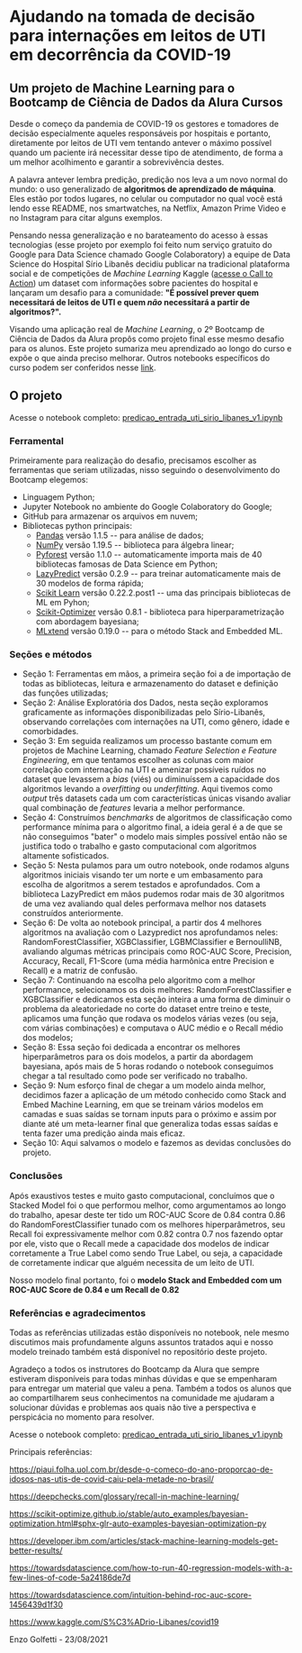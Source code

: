 # Ajudando na tomada de decisão para internações em leitos de UTI em decorrência da COVID-19

## Um projeto de Machine Learning para o Bootcamp de Ciência de Dados da Alura Cursos

Desde o começo da pandemia de COVID-19 os gestores e tomadores de decisão especialmente aqueles responsáveis por hospitais e portanto, diretamente por leitos de UTI vem tentando antever o máximo possível quando um paciente irá necessitar desse tipo de atendimento, de forma a um melhor acolhimento e garantir a sobrevivência destes.

A palavra antever lembra predição, predição nos leva a um novo normal do mundo: o uso generalizado de **algoritmos de aprendizado de máquina**. Eles estão por todos lugares, no celular ou computador no qual você está lendo esse README, nos smartwatches, na Netflix, Amazon Prime Video e no Instagram para citar alguns exemplos.

Pensando nessa generalização e no barateamento do acesso à essas tecnologias (esse projeto por exemplo foi feito num serviço gratuito do Google para Data Science chamado Google Colaboratory) a equipe de Data Science do Hospital Sírio Libanês decidiu publicar na tradicional plataforma social e de competições de *Machine Learning* Kaggle ([acesse o Call to Action](https://www.kaggle.com/S%C3%ADrio-Libanes/covid19)) um dataset com informações sobre pacientes do hospital e lançaram um desafio para a comunidade: **"É possível prever quem necessitará de leitos de UTI e quem *não* necessitará a partir de algoritmos?".**

Visando uma aplicação real de *Machine Learning*, o 2º Bootcamp de Ciência de Dados da Alura propôs como projeto final esse mesmo desafio para os alunos. Este projeto sumariza meu aprendizado ao longo do curso e expõe o que ainda preciso melhorar. Outros notebooks específicos do curso podem ser conferidos nesse [link](https://github.com/EnzoGolfetti/bootcamp_ds_aplicada).

## O projeto
Acesse o notebook completo: [predicao_entrada_uti_sirio_libanes_v1.ipynb](https://github.com/EnzoGolfetti/Predicao_Entrada_UTI_case_Sirio_Libanes/blob/main/predicao_entrada_uti_sirio_libanes_v1.ipynb)

### Ferramental
Primeiramente para realização do desafio, precisamos escolher as ferramentas que seriam utilizadas, nisso seguindo o desenvolvimento do Bootcamp elegemos:
- Linguagem Python;
- Jupyter Notebook no ambiente do Google Colaboratory do Google;
- GitHub para armazenar os arquivos em nuvem;
- Bibliotecas python principais:
  -  [Pandas](https://pandas.pydata.org/) versão 1.1.5 -- para análise de dados;
  -  [NumPy](https://numpy.org/) versão 1.19.5 -- biblioteca para álgebra linear;
  -  [Pyforest](https://pypi.org/project/pyforest/) versão 1.1.0 -- automaticamente importa mais de 40 bibliotecas famosas de Data Science em Python;
  -  [LazyPredict](https://lazypredict.readthedocs.io/en/latest/) versão 0.2.9 -- para treinar automaticamente mais de 30 modelos de forma rápida;
  -  [Scikit Learn](https://scikit-learn.org/stable/index.html) versão 0.22.2.post1 -- uma das principais bibliotecas de ML em Pyhon;
  -  [Scikit-Optimizer](https://scikit-optimize.github.io/stable/index.html) versão 0.8.1 - biblioteca para hiperparametrização com abordagem bayesiana;
  -  [MLxtend](https://rasbt.github.io/mlxtend/) versão 0.19.0 -- para o método Stack and Embedded ML.
 
### Seções e métodos
  - Seção 1: Ferramentas em mãos, a primeira seção foi a de importação de todas as bibliotecas, leitura e armazenamento do dataset e definição das funções utilizadas;
  - Seção 2: Análise Exploratória dos Dados, nesta seção exploramos graficamente as informações disponibilizadas pelo Sírio-Libanês, observando correlações com internações na UTI, como gênero, idade e comorbidades.
  - Seção 3: Em seguida realizamos um processo bastante comum em projetos de Machine Learning, chamado *Feature Selection e Feature Engineering*, em que tentamos escolher as colunas com maior correlação com internação na UTI e amenizar possíveis ruídos no dataset que levassem a *bias* (viés) ou diminuíssem a capacidade dos algoritmos levando a *overfitting* ou *underfitting*. Aqui tivemos como *output* três datasets cada um com características únicas visando avaliar qual combinação de *features* levaria a melhor performance.
  - Seção 4: Construímos *benchmarks* de algoritmos de classificação como performance mínima para o algoritmo final, a ideia geral é a de que se não conseguimos "bater" o modelo mais simples possível então não se justifica todo o trabalho e gasto computacional com algoritmos altamente sofisticados.
  - Seção 5: Nesta pulamos para um outro notebook, onde rodamos alguns algoritmos iniciais visando ter um norte e um embasamento para escolha de algoritmos a serem testados e aprofundados. Com a biblioteca LazyPredict em mãos pudemos rodar mais de 30 algoritmos de uma vez avaliando qual deles performava melhor nos datasets construídos anteriormente.
  - Seção 6: De volta ao notebook principal, a partir dos 4 melhores algoritmos na avaliação com o Lazypredict nos aprofundamos neles: RandomForestClassifier, XGBClassifier, LGBMClassifier e BernoulliNB, avaliando algumas métricas principais como ROC-AUC Score, Precision, Accuracy, Recall, F1-Score (uma média harmônica entre Precision e Recall) e a matriz de confusão.
  - Seção 7: Continuando na escolha pelo algoritmo com a melhor performance, selecionamos os dois melhores: RandomForestClassifier e XGBClassifier e dedicamos esta seção inteira a uma forma de diminuir o problema da aleatoriedade no corte do dataset entre treino e teste, aplicamos uma função que rodava os modelos várias vezes (ou seja, com várias combinações) e computava o AUC médio e o Recall médio dos modelos;
  - Seção 8: Essa seção foi dedicada a encontrar os melhores hiperparâmetros para os dois modelos, a partir da abordagem bayesiana, após mais de 5 horas rodando o notebook conseguimos chegar a tal resultado como pode ser verificado no trabalho.
  - Seção 9: Num esforço final de chegar a um modelo ainda melhor, decidimos fazer a aplicação de um método conhecido como Stack and Embed Machine Learning, em que se treinam vários modelos em camadas e suas saídas se tornam inputs para o próximo e assim por diante até um meta-learner final que generaliza todas essas saídas e tenta fazer uma predição ainda mais eficaz.
  - Seção 10: Aqui salvamos o modelo e fazemos as devidas conclusões do projeto.     

### Conclusões
Após exaustivos testes e muito gasto computacional, concluímos que o Stacked Model foi o que performou melhor, como argumentamos ao longo do trabalho, apesar deste ter tido um ROC-AUC Score de 0.84 contra 0.86 do RandomForestClassifier tunado com os melhores hiperparâmetros, seu Recall foi expressivamente melhor com 0.82 contra 0.7 nos fazendo optar por ele, visto que o Recall mede a capacidade dos modelos de indicar corretamente a True Label como sendo True Label, ou seja, a capacidade de corretamente indicar que alguém necessita de um leito de UTI.

Nosso modelo final portanto, foi o **modelo Stack and Embedded com um ROC-AUC Score de 0.84 e um Recall de 0.82**

### Referências e agradecimentos
Todas as referências utilizadas estão disponíveis no notebook, nele mesmo discutimos mais profundamente alguns assuntos tratados aqui e nosso modelo treinado também está disponível no repositório deste projeto.

Agradeço a todos os instrutores do Bootcamp da Alura que sempre estiveram disponíveis para todas minhas dúvidas e que se empenharam para entregar um material que valeu a pena. Também a todos os alunos que ao compartilharem seus conhecimentos na comunidade me ajudaram a solucionar dúvidas e problemas aos quais não tive a perspectiva e perspicácia no momento para resolver.

Acesse o notebook completo: [predicao_entrada_uti_sirio_libanes_v1.ipynb](https://github.com/EnzoGolfetti/Predicao_Entrada_UTI_case_Sirio_Libanes/blob/main/predicao_entrada_uti_sirio_libanes_v1.ipynb)

Principais referências:

https://piaui.folha.uol.com.br/desde-o-comeco-do-ano-proporcao-de-idosos-nas-utis-de-covid-caiu-pela-metade-no-brasil/

https://deepchecks.com/glossary/recall-in-machine-learning/

https://scikit-optimize.github.io/stable/auto_examples/bayesian-optimization.html#sphx-glr-auto-examples-bayesian-optimization-py

https://developer.ibm.com/articles/stack-machine-learning-models-get-better-results/

https://towardsdatascience.com/how-to-run-40-regression-models-with-a-few-lines-of-code-5a24186de7d

https://towardsdatascience.com/intuition-behind-roc-auc-score-1456439d1f30

https://www.kaggle.com/S%C3%ADrio-Libanes/covid19

Enzo Golfetti - 23/08/2021
